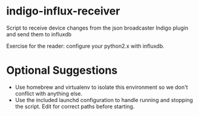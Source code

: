 # indigo-influx-receiver

Script to receive device changes from the json broadcaster Indigo plugin and send them to influxdb

Exercise for the reader: configure your python2.x with influxdb.

# Optional Suggestions

* Use homebrew and virtualenv to isolate this environment so we don't conflict with anything else.
* Use the included launchd configuration to handle running and stopping the script. Edit for correct paths before starting.

